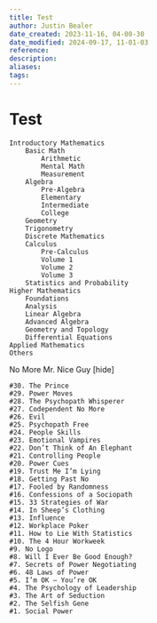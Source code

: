 ```yaml
---
title: Test
author: Justin Bealer
date_created: 2023-11-16, 04-00-30
date_modified: 2024-09-17, 11-01-03
reference: 
description: 
aliases: 
tags: 
---
```

# Test
    Introductory Mathematics
        Basic Math
            Arithmetic
            Mental Math
            Measurement
        Algebra
            Pre-Algebra
            Elementary
            Intermediate
            College
        Geometry
        Trigonometry
        Discrete Mathematics
        Calculus
            Pre-Calculus
            Volume 1
            Volume 2
            Volume 3
        Statistics and Probability
    Higher Mathematics
        Foundations
        Analysis
        Linear Algebra
        Advanced Algebra
        Geometry and Topology
        Differential Equations
    Applied Mathematics
    Others


No More Mr. Nice Guy
 [hide]

    #30. The Prince
    #29. Power Moves
    #28. The Psychopath Whisperer
    #27. Codependent No More
    #26. Evil
    #25. Psychopath Free
    #24. People Skills
    #23. Emotional Vampires
    #22. Don’t Think of An Elephant
    #21. Controlling People
    #20. Power Cues
    #19. Trust Me I’m Lying
    #18. Getting Past No
    #17. Fooled by Randomness
    #16. Confessions of a Sociopath
    #15. 33 Strategies of War
    #14. In Sheep’s Clothing
    #13. Influence
    #12. Workplace Poker
    #11. How to Lie With Statistics
    #10. The 4 Hour Workweek
    #9. No Logo
    #8. Will I Ever Be Good Enough?
    #7. Secrets of Power Negotiating
    #6. 48 Laws of Power
    #5. I’m OK – You’re OK
    #4. The Psychology of Leadership 
    #3. The Art of Seduction
    #2. The Selfish Gene
    #1. Social Power
